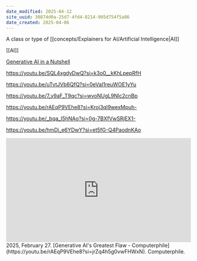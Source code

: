 ```yaml
---
date_modified: 2025-04-12
site_uuid: 30874d0a-25d7-4fd4-8214-905d754f5a86
date_created: 2025-04-06
---
```


A class or type of [[concepts/Explainers for AI/Artificial Intelligence|AI]]

[[AI]]

[Generative AI in a Nutshell](https://youtu.be/2IK3DFHRFfw?si=93RNOs1eqa_j63Ud)

https://youtu.be/SQL4xgdyDwQ?si=k3o0__kKhLpepRfH

https://youtu.be/uTvtJVb6QfQ?si=0eVaI1reuWOE1yYu

https://youtu.be/7_y9aF_T9qc?si=wvoNUgL9Nlc2cnBp

https://youtu.be/rAEqP9VEhe8?si=Kroj3qI9wexMpuh-

https://youtu.be/_bqa_I5hNAo?si=0g-7BXfVwSRjEX1-

https://youtu.be/hmDj_e6YDwY?si=et5fG-Q4PaodnKAo

<iframe style="aspect-ratio:16/9;width:100%;height:auto" src="https://www.youtube.com/embed/rAEqP9VEhe8?si=jrZq4h5g0vwFHWxN" title="YouTube video player" frameborder="0" allow="accelerometer; autoplay; clipboard-write; encrypted-media; gyroscope; picture-in-picture; web-share" referrerpolicy="strict-origin-when-cross-origin" allowfullscreen ></iframe>
2025, February 27. [Generative AI's Greatest Flaw - Computerphile](https://youtu.be/rAEqP9VEhe8?si=jrZq4h5g0vwFHWxN). Computerphile.
